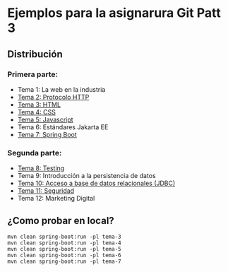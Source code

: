 # Ejemplos para la asignarura Git Patt 3

## Distribución

### Primera parte:

- Tema 1: La web en la industria
- [Tema 2: Protocolo HTTP](tema-2/README.md)
- [Tema 3: HTML](tema-3/README.md)
- [Tema 4: CSS](tema-4/README.md)
- [Tema 5: Javascript](tema-5/README.md)
- Tema 6: Estándares Jakarta EE
- [Tema 7: Spring Boot](tema-7/README.md)

### Segunda parte:

- [Tema 8: Testing](tema-8/README.md)
- Tema 9: Introducción a la persistencia de datos
- [Tema 10: Acceso a base de datos relacionales (JDBC)](tema-10/README.md)
- [Tema 11: Seguridad](tema-17/README.md)
- Tema 12: Marketing Digital

## ¿Como probar en local?

````
mvn clean spring-boot:run -pl tema-3
mvn clean spring-boot:run -pl tema-4
mvn clean spring-boot:run -pl tema-5
mvn clean spring-boot:run -pl tema-6
mvn clean spring-boot:run -pl tema-7
````
